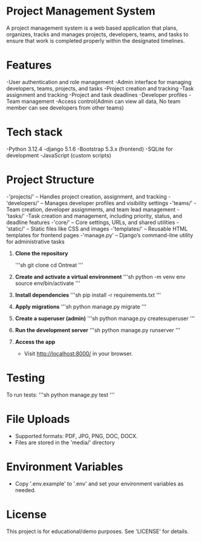 # Project Management System

A project management system is a web based application that plans, organizes, tracks and manages projects, developers, teams, and
tasks to ensure that work is completed properly within the designated timelines.

# Features

-User authentication and role management
-Admin interface for managing developers, teams, projects, and tasks
-Project creation and tracking
-Task assignment and tracking
-Project and task deadlines
-Developer profiles
-Team management
-Access control(Admin can view all data, No team member can see developers from other teams)

# Tech stack

-Python 3.12.4
-django 5.1.6
-Bootstrap 5.3.x (frontend)
-SQLite for development
-JavaScript (custom scripts)

# Project Structure

-'projects/' – Handles project creation, assignment, and tracking
-'developers/' – Manages developer profiles and visibility settings
-'teams/' -Team creation, developer assignments, and team lead management
-'tasks/' -Task creation and management, including priority, status, and deadline features
-'core/' – Core settings, URLs, and shared utilities
-'static/' – Static files like CSS and images
-'templates/' – Reusable HTML templates for frontend pages
-'manage.py' – Django’s command-line utility for administrative tasks


1. **Clone the repository**

   '''sh
   git clone <repo-url>
   cd Ontreat
   '''
   
 3. **Create and activate a virtual environment**
     '''sh
     python -m venv env
     source env/bin/activate
     '''
 
 4. **Install dependencies**
     '''sh
     pip install -r requirements.txt
     '''
 
 5. **Apply migrations**
     '''sh
     python manage.py migrate
     '''
 
 6. **Create a superuser (admin)**
     '''sh
     python manage.py createsuperuser
     '''
 
 7. **Run the development server**
     '''sh
     python manage.py runserver
     '''
 
 8. **Access the app**
     - Visit [http://localhost:8000/](http://localhost:8000/) in your browser.


# Testing
 
 To run tests:
 '''sh
 python manage.py test
 '''
 
# File Uploads
 
 - Supported formats: PDF, JPG, PNG, DOC, DOCX.
 - Files are stored in the 'media/' directory

# Environment Variables
 
 - Copy '.env.example' to '.env' and set your environment variables as needed.
 
 # License
 
 This project is for educational/demo purposes. See 'LICENSE' for details.
 

















